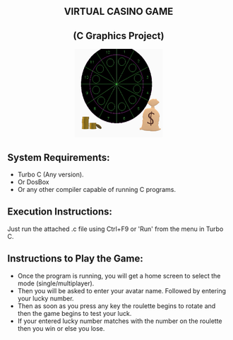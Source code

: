 <div align="center">

VIRTUAL CASINO GAME
--------------------
(C Graphics Project)
---------------------

<img src="roulette_cash.jpg" width="200px" height="200px"> </img> 

</div>

System Requirements:
--------------------- 
* Turbo C (Any version).  
* Or DosBox
* Or any other compiler capable of running C programs.

Execution Instructions:
------------------------
Just run the attached .c file using Ctrl+F9 or 'Run' from the menu in Turbo C.

Instructions to Play the Game:
------------------------------
* Once the program is running, you will get a home screen to select the mode (single/multiplayer). 
* Then you will be asked to enter your avatar name. Followed by entering your lucky number. 
* Then as soon as you press any key the roulette begins to rotate and then the game begins to test your luck. 
* If your entered lucky number matches with the number on the roulette then you win or else you lose.

